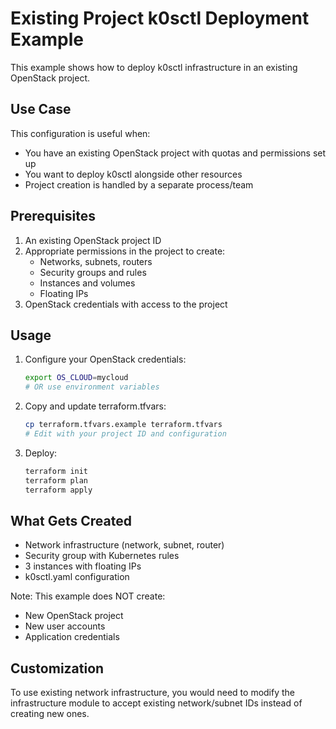 # Existing Project k0sctl Deployment Example

This example shows how to deploy k0sctl infrastructure in an existing OpenStack project.

## Use Case

This configuration is useful when:
- You have an existing OpenStack project with quotas and permissions set up
- You want to deploy k0sctl alongside other resources
- Project creation is handled by a separate process/team

## Prerequisites

1. An existing OpenStack project ID
2. Appropriate permissions in the project to create:
   - Networks, subnets, routers
   - Security groups and rules
   - Instances and volumes
   - Floating IPs
3. OpenStack credentials with access to the project

## Usage

1. Configure your OpenStack credentials:
   ```bash
   export OS_CLOUD=mycloud
   # OR use environment variables
   ```

2. Copy and update terraform.tfvars:
   ```bash
   cp terraform.tfvars.example terraform.tfvars
   # Edit with your project ID and configuration
   ```

3. Deploy:
   ```bash
   terraform init
   terraform plan
   terraform apply
   ```

## What Gets Created

- Network infrastructure (network, subnet, router)
- Security group with Kubernetes rules
- 3 instances with floating IPs
- k0sctl.yaml configuration

Note: This example does NOT create:
- New OpenStack project
- New user accounts
- Application credentials

## Customization

To use existing network infrastructure, you would need to modify the infrastructure module to accept existing network/subnet IDs instead of creating new ones.